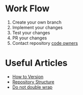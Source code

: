 # Work Flow

1. Create your own branch
2. Implement your changes
3. Test your changes
4. PR your changes
5. Contact repository [code owners](CODEOWNERS)

# Useful Articles

- [How to Version](docs/how-to-version.md)
- [Repository Structure](docs/repository-structure.md)
- [Do not double wrap](docs/do-not-double-wrap.md)
